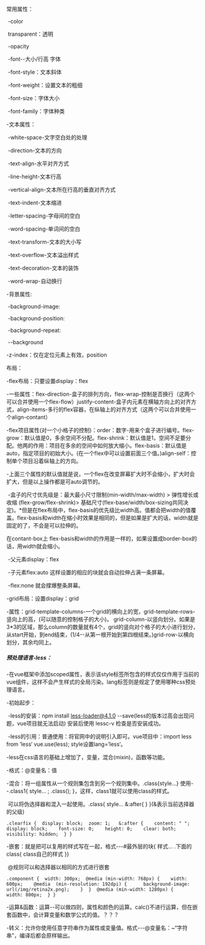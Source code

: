 常用属性：

​	-color

​		transparent：透明

​	-opacity

​	-font--大小/行高 字体

​		-font-style：文本斜体

​		-font-weight：设置文本的粗细

​		-font-size：字体大小

​		-font-family：字体种类

-文本属性：

​	-white-space-文字空白处的处理

​	-direction-文本的方向

​	-text-align-水平对齐方式

​	-line-height-文本行高

​	-vertical-align-文本所在行高的垂直对齐方式

​	-text-indent-文本缩进

​	-letter-spacing-字母间的空白

​	-word-spacing-单词间的空白

​	-text-transform-文本的大小写

​	-text-overflow-文本溢出样式

​	-text-decoration-文本的装饰

​	-word-wrap-自动换行

-背景属性:

​	-background-image:

​	-background-position:

​	-background-repeat:

​	--background

-z-index：仅在定位元素上有效，position



布局：	

-flex布局：只要设置display：flex

​	-一些属性：flex-direction-盒子的排列方向，flex-wrap-控制是否换行（这两个可以合并使用一个flex-flow）justify-content-盒子内元素在横轴方向上的对齐方式，align-items-多行的flex容器，在纵轴上的对齐方式（这两个可以合并使用一个align-contant）

​	-flex项目属性(对一个小格子的控制)：order：数字-用来个盒子进行编号。flex-grow：默认值是0，多余空间不分配。flex-shrink：默认值是1，空间不足要分配。他两的作用：项目在多余的空间中如何放大缩小。flex-basis：默认值是auto，指定项目的初始大小。(在一个flex中可以设置前面三个值。)align-self：控制单个项目沿着纵轴上的方向。

​	-上面三个属性的默认值就是说，一个flex在改变屏幕扩大时不会缩小，扩大时会扩大，但是以上操作都是可auto调节的。

​	-盒子的尺寸优先级是：最大最小尺寸限制(min-width/max-width) > 弹性增长或收缩 (flex-grow/flex-shrink)> 基础尺寸(flex-base/width/box-sizing共同决定)。*但是在flex布局中，flex-basis的优先级比width高。值都会把width的值覆盖。flex-basis和width在缩小时效果是相同的，但是如果是扩大的话，width就是固定的了，不会是可以拉伸的。

在contant-box上 flex-basis和width的作用是一样的，如果设置成border-box的话，用width就会缩小。

​	-父元素display：flex 

​		-子元素flex:auto 这样设置的相应的块就会自动拉伸占满一条屏幕。

​		-flex:none 就会撑爆整条屏幕。

-grid布局：设置display：grid

​	-属性：grid-template-columns-一个grid的横向上的宽，grid-template-rows-竖向上的高，(可以随意的控制格子的大小)。 grid-column-以竖向划分。如果是3*3的区域，那么column的数量就有4个，grid的竖向对个格子的大小进行划分，从start开始，到end结束，(1/4--从第一根开始到第四根结束。)grid-row-以横向划分，其余均同上。





##### 预处理语言-less：

-在vue框架中添加scoped属性，表示该style标签所包含的样式仅仅作用于当前的vue组件，这样不会产生样式的全局污染。lang标签则是规定了使用哪种css预处理语言。

-初始起步：

​	-less的安装：npm install less-loader@4.1.0 --save(less的版本过高会出现问题，vue项目就无法启动) 安装后使用 lessc-v 检查是否安装成功。

​	-less的引用：普通使用：将官网中的说明引入即可。vue项目中：import less from ’less‘  vue.use(less);   style设置lang=’less‘。

-less在css语言的基础上增加了，变量，混合(mixin)，函数等功能。

-格式：@变量名：值

-混合：将一组属性从一个规则集包含到另一个规则集中。.class{style...}  使用--.class1{ style... ;  .class(); }，这样，class1就可以使用class的样式。

​	可以将伪选择器和混入一起使用。.class{ style...  &:after{  } }(&表示当前选择器的父级)

`.clearfix {  display: block;  zoom: 1;   &:after {    content: " ";    display: block;    font-size: 0;    height: 0;    clear: both;    visibility: hidden;  } }`

-嵌套：就是把可以复用的样式写在一起，格式---#最外层的块{ 样式... .下面的class{ class自己的样式 }}

​	@规则可以和选择器以相同的方式进行嵌套

`.component {  width: 300px;  @media (min-width: 768px) {    width: 600px;    @media  (min-resolution: 192dpi) {      background-image: url(/img/retina2x.png);    }  }  @media (min-width: 1280px) {    width: 800px;  } }`

-运算&函数：运算--可以做四则，属性和颜色的运算。calc()不进行运算，但在嵌套函数中，会计算变量和数学公式的值。？？？

-转义：允许你使用任意字符串作为属性或变量值。格式---@变量名：~“字符串”，编译后都会原样输出。



